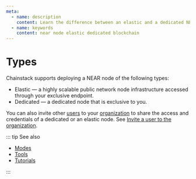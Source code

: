 ```yaml
---
meta:
  - name: description
    content: Learn the difference between an elastic and a dedicated NEAR node deployed with the Chainstack managed blockchain services.
  - name: keywords
    content: near node elastic dedicated blockchain
---
```


# Types

Chainstack supports deploying a NEAR node of the following types:

* Elastic — a highly scalable public network node infrastructure accessed through your exclusive endpoint.
* Dedicated — a dedicated node that is exclusive to you.

You can also invite other [users](/glossary/user) to your [organization](/glossary/organization) to share the access and credentials of a dedicated or an elastic node. See [Invite a user to the organization](/platform/invite-a-user-to-the-organization).

::: tip See also

* [Modes](/operations/near/modes)
* [Tools](/operations/near/tools)
* [Tutorials](/tutorials/near/)

:::
